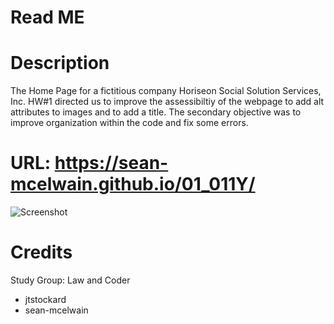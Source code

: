 # Read ME
# Description
The Home Page for a fictitious company Horiseon Social Solution Services, Inc. 
HW#1 directed us to improve the assessibiltiy of the webpage to add alt attributes to images and to add a title.  The secondary objective was to improve organization within the code and fix some errors.

# URL: https://sean-mcelwain.github.io/01_011Y/

![Screenshot](https://sean-mcelwain.github.io/01_011Y/assets/images/Screenshot.jpg)

# Credits
Study Group: Law and Coder
- jtstockard
- sean-mcelwain